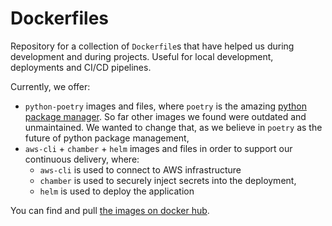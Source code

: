 # Dockerfiles

Repository for a collection of `Dockerfile`s that have helped us during development and during projects. Useful for local development, deployments and CI/CD pipelines.

Currently, we offer:
- `python-poetry` images and files, where `poetry` is the amazing [python package manager](https://python-poetry.org/). So far other images we found were outdated and unmaintained. We wanted to change that, as we believe in `poetry` as the future of python package management,
- `aws-cli` + `chamber`  + `helm` images and files in order to support our continuous delivery, where:
    - `aws-cli` is used to connect to AWS infrastructure
    - `chamber` is used to securely inject secrets into the deployment,
    - `helm` is used to deploy the application

You can find and pull [the images on docker hub](https://hub.docker.com/r/sidestream).

